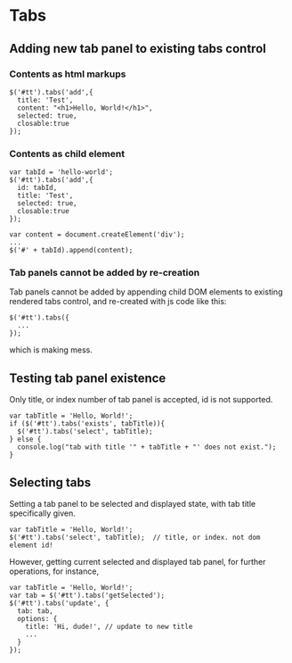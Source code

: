 # Tabs

## Adding new tab panel to existing tabs control

### Contents as html markups

```
$('#tt').tabs('add',{
  title: 'Test',
  content: "<h1>Hello, World!</h1>",
  selected: true,
  closable:true
});
```

### Contents as child element

```
var tabId = 'hello-world';
$('#tt').tabs('add',{
  id: tabId,
  title: 'Test',
  selected: true,
  closable:true
});

var content = document.createElement('div');
...
$('#' + tabId).append(content);
```

### Tab panels cannot be added by re-creation

Tab panels cannot be added by appending child DOM elements to existing rendered tabs control,
and re-created with js code like this:

```
$('#tt').tabs({
  ...
});
```
which is making mess.

## Testing tab panel existence

Only title, or index number of tab panel is accepted, id is not supported. 

```
var tabTitle = 'Hello, World!';
if ($('#tt').tabs('exists', tabTitle)){
  $('#tt').tabs('select', tabTitle);
} else {
  console.log("tab with title '" + tabTitle + "' does not exist.");
}
```
## Selecting tabs

Setting a tab panel to be selected and displayed state, with tab title specifically given.
```
var tabTitle = 'Hello, World!';
$('#tt').tabs('select', tabTitle);  // title, or index. not dom element id!
```
However, getting current selected and displayed tab panel, for further operations, for instance,

```
var tabTitle = 'Hello, World!';
var tab = $('#tt').tabs('getSelected');
$('#tt').tabs('update', {
  tab: tab,
  options: {
    title: 'Hi, dude!', // update to new title
    ...
  }
});
```

